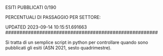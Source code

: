 ESITI PUBBLICATI 0/190 

PERCENTUALI DI PASSAGGIO PER SETTORE:

UPDATED 2023-09-14 10:15:51.691663
###################################################### 

Si tratta di un semplice script in python per controllare quando sono pubblicati gli esiti (ASN 2021, sesto quadrimestre).

